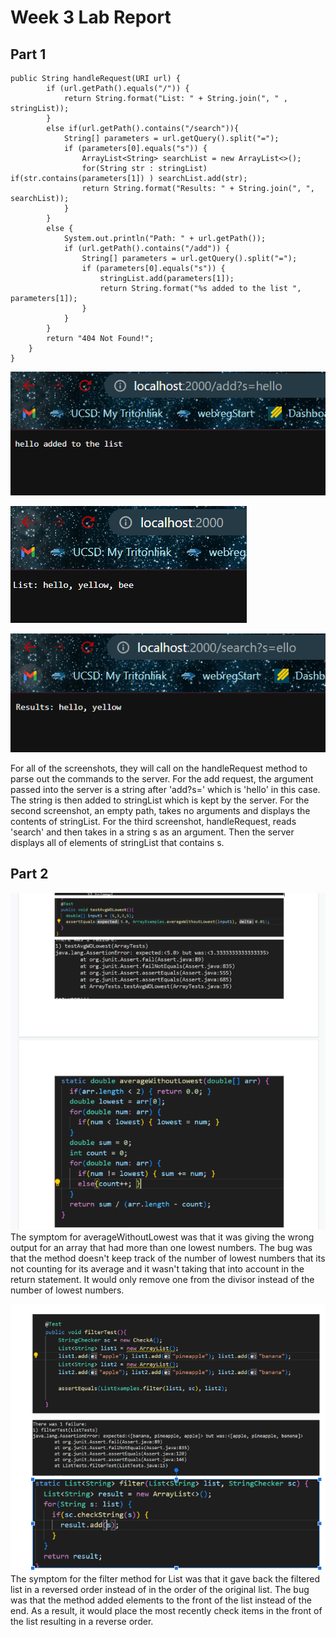 # Week 3 Lab Report
## Part 1

```
public String handleRequest(URI url) {
        if (url.getPath().equals("/")) {
            return String.format("List: " + String.join(", " , stringList));
        } 
        else if(url.getPath().contains("/search")){
            String[] parameters = url.getQuery().split("=");
            if (parameters[0].equals("s")) {
                ArrayList<String> searchList = new ArrayList<>();
                for(String str : stringList) if(str.contains(parameters[1]) ) searchList.add(str);
                return String.format("Results: " + String.join(", ", searchList));
            }
        }
        else {
            System.out.println("Path: " + url.getPath());
            if (url.getPath().contains("/add")) {
                String[] parameters = url.getQuery().split("=");
                if (parameters[0].equals("s")) {
                    stringList.add(parameters[1]);
                    return String.format("%s added to the list ", parameters[1]);
                }
            }
        }
        return "404 Not Found!";
    }
}
```

![Image](ServerAdd.PNG)

![Image](ServerList.PNG)

![Image](ServerQuery.PNG)

For all of the screenshots, they will call on the handleRequest method to parse out the commands to the server. For the add request, the argument passed into the server is a string after 'add?s=' which is 'hello' in this case. The string is then added to stringList which is kept by the server. For the second screenshot, an empty path, takes no arguments and displays the contents of stringList. For the third screenshot, handleRequest, reads 'search' and then takes in a string s as an argument. Then the server displays all of elements of stringList that contains s.

## Part 2
![Image](ArrayAverage.PNG)
The symptom for averageWithoutLowest was that it was giving the wrong output for an array that had more than one lowest numbers. The bug was that the method doesn't keep track of the number of lowest numbers that its not counting for its average and it wasn't taking that into account in the return statement. It would only remove one from the divisor instead of the number of lowest numbers.

![Image](ListFilter.PNG)
The symptom for the filter method for List was that it gave back the filtered list in a reversed order instead of in the order of the original list. The bug was that the method added elements to the front of the list instead of the end. As a result, it would place the most recently check items in the front of the list resulting in a reverse order.
